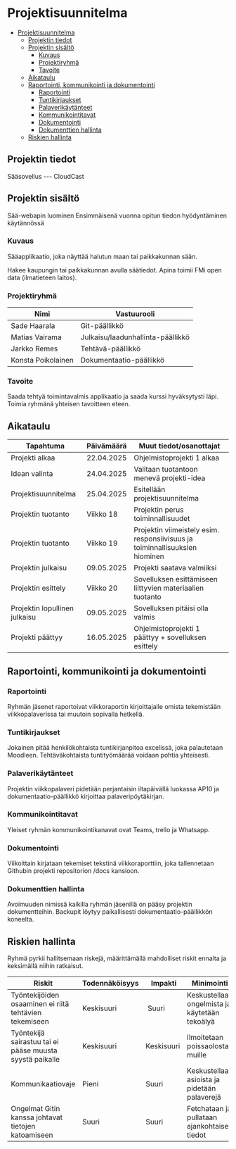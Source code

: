 # Projektisuunnitelma

- [Projektisuunnitelma](#projektisuunnitelma)
  - [Projektin tiedot](#projektin-tiedot)
  - [Projektin sisältö](#projektin-sisältö)
    - [Kuvaus](#kuvaus)
    - [Projektiryhmä](#projektiryhmä)
    - [Tavoite](#tavoite)
  - [Aikataulu](#aikataulu)
  - [Raportointi, kommunikointi ja dokumentointi](#raportointi-kommunikointi-ja-dokumentointi)
    - [Raportointi](#raportointi)
    - [Tuntikirjaukset](#tuntikirjaukset)
    - [Palaverikäytänteet](#palaverikäytänteet)
    - [Kommunikointitavat](#kommunikointitavat)
    - [Dokumentointi](#dokumentointi)
    - [Dokumenttien hallinta](#dokumenttien-hallinta)
  - [Riskien hallinta](#riskien-hallinta)

## Projektin tiedot


Sääsovellus --- CloudCast



## Projektin sisältö
Sää-webapin luominen
Ensimmäisenä vuonna opitun tiedon hyödyntäminen käytännössä


### Kuvaus

Sääapplikaatio, joka näyttää halutun maan tai paikkakunnan sään.

Hakee kaupungin tai paikkakunnan avulla säätiedot. Apina toimii FMi open data (ilmatieteen laitos).

### Projektiryhmä


| Nimi           | Vastuurooli          |
| -------------- | -------------------- |
| Sade Haarala   | Git-päällikkö        |
| Matias Vairama | Julkaisu/laadunhallinta-päällikkö |
| Jarkko Remes   | Tehtävä-päällikkö    |
| Konsta Poikolainen | Dokumentaatio-päällikkö |

### Tavoite

Saada tehtyä toimintavalmis applikaatio ja saada kurssi hyväksytysti läpi.
Toimia ryhmänä yhteisen tavoitteen eteen.

## Aikataulu


| Tapahtuma        | Päivämäärä | Muut tiedot/osanottajat                  |
| ---------------- | ---------- | ---------------------------------------- |
| Projekti alkaa   | 22.04.2025 | Ohjelmistoprojekti 1 alkaa               |
| Idean valinta    | 24.04.2025 | Valitaan tuotantoon menevä projekti-idea 
| Projektisuunnitelma | 25.04.2025 | Esitellään projektisuunnitelma |
| Projektin tuotanto | Viikko 18 | Projektin perus toiminnallisuudet        |
| Projektin tuotanto | Viikko 19 | Projektin viimeistely esim. responsiivisuus ja toiminnallisuuksien hiominen |
| Projektin julkaisu | 09.05.2025 | Projekti saatava valmiiksi |
| Projektin esittely | Viikko 20 | Sovelluksen esittämiseen liittyvien materiaalien tuotanto |
| Projektin lopullinen julkaisu | 09.05.2025 | Sovelluksen pitäisi olla valmis |
| Projekti päättyy | 16.05.2025 | Ohjelmistoprojekti 1 päättyy + sovelluksen esittely |

## Raportointi, kommunikointi ja dokumentointi

### Raportointi

Ryhmän jäsenet raportoivat viikkoraportin kirjoittajalle omista tekemistään viikkopalaverissa tai muutoin sopivalla hetkellä.

### Tuntikirjaukset

Jokainen pitää henkilökohtaista tuntikirjanpitoa excelissä, joka palautetaan Moodleen.
Tehtäväkohtaista tuntityömäärää voidaan pohtia yhteisesti.

### Palaverikäytänteet

Projektin viikkopalaveri pidetään perjantaisin iltapäivällä luokassa AP10 ja dokumentaatio-päällikkö kirjoittaa palaveripöytäkirjan.

### Kommunikointitavat

Yleiset ryhmän kommunikointikanavat ovat Teams, trello ja Whatsapp.

### Dokumentointi

Viikoittain kirjataan tekemiset tekstinä viikkoraporttiin, joka tallennetaan Githubin projekti repositorion /docs kansioon.

### Dokumenttien hallinta

Avoimuuden nimissä kaikilla ryhmän jäsenillä on pääsy projektin dokumentteihin.
Backupit löytyy paikallisesti dokumentaatio-päällikkön koneelta.

## Riskien hallinta

Ryhmä pyrkii hallitsemaan riskejä, määrittämällä mahdolliset riskit ennalta ja keksimällä niihin ratkaisut.


| Riskit                                                       | Todennäköisyys |  Impakti | Minimointi                             |
| ------------------------------------------------------------ | -------------- | -------- | -------------------------------------- |
| Työntekijöiden osaaminen ei riitä tehtävien tekemiseen       | Keskisuuri     |  Suuri   | Keskustellaan ongelmista ja käytetään tekoälyä |
| Työntekijä sairastuu tai ei pääse muusta syystä paikalle     | Keskisuuri     | Keskisuuri | Ilmoitetaan poissaolosta muille |
| Kommunikaatiovaje                                            | Pieni          | Suuri    | Keskustellaan asioista ja pidetään palaverejä |
| Ongelmat Gitin kanssa johtavat tietojen katoamiseen          | Suuri          | Suuri    | Fetchataan ja pullataan ajankohtaiset tiedot  |
